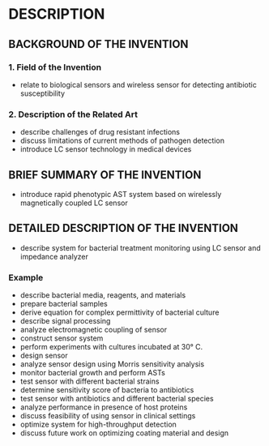 # DESCRIPTION

## BACKGROUND OF THE INVENTION

### 1. Field of the Invention

- relate to biological sensors and wireless sensor for detecting antibiotic susceptibility

### 2. Description of the Related Art

- describe challenges of drug resistant infections
- discuss limitations of current methods of pathogen detection
- introduce LC sensor technology in medical devices

## BRIEF SUMMARY OF THE INVENTION

- introduce rapid phenotypic AST system based on wirelessly magnetically coupled LC sensor

## DETAILED DESCRIPTION OF THE INVENTION

- describe system for bacterial treatment monitoring using LC sensor and impedance analyzer

### Example

- describe bacterial media, reagents, and materials
- prepare bacterial samples
- derive equation for complex permittivity of bacterial culture
- describe signal processing
- analyze electromagnetic coupling of sensor
- construct sensor system
- perform experiments with cultures incubated at 30° C.
- design sensor
- analyze sensor design using Morris sensitivity analysis
- monitor bacterial growth and perform ASTs
- test sensor with different bacterial strains
- determine sensitivity score of bacteria to antibiotics
- test sensor with antibiotics and different bacterial species
- analyze performance in presence of host proteins
- discuss feasibility of using sensor in clinical settings
- optimize system for high-throughput detection
- discuss future work on optimizing coating material and design

